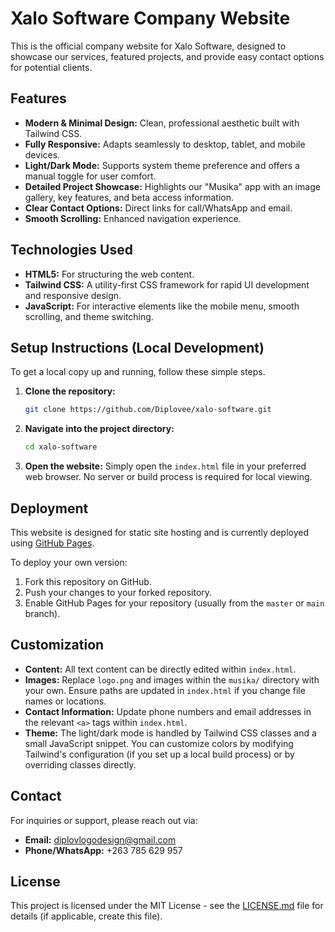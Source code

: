 # Xalo Software Company Website

This is the official company website for Xalo Software, designed to showcase our services, featured projects, and provide easy contact options for potential clients.

## Features

*   **Modern & Minimal Design:** Clean, professional aesthetic built with Tailwind CSS.
*   **Fully Responsive:** Adapts seamlessly to desktop, tablet, and mobile devices.
*   **Light/Dark Mode:** Supports system theme preference and offers a manual toggle for user comfort.
*   **Detailed Project Showcase:** Highlights our "Musika" app with an image gallery, key features, and beta access information.
*   **Clear Contact Options:** Direct links for call/WhatsApp and email.
*   **Smooth Scrolling:** Enhanced navigation experience.

## Technologies Used

*   **HTML5:** For structuring the web content.
*   **Tailwind CSS:** A utility-first CSS framework for rapid UI development and responsive design.
*   **JavaScript:** For interactive elements like the mobile menu, smooth scrolling, and theme switching.

## Setup Instructions (Local Development)

To get a local copy up and running, follow these simple steps.

1.  **Clone the repository:**
    ```bash
    git clone https://github.com/Diplovee/xalo-software.git
    ```
2.  **Navigate into the project directory:**
    ```bash
    cd xalo-software
    ```
3.  **Open the website:**
    Simply open the `index.html` file in your preferred web browser. No server or build process is required for local viewing.

## Deployment

This website is designed for static site hosting and is currently deployed using [GitHub Pages](https://pages.github.com/).

To deploy your own version:
1.  Fork this repository on GitHub.
2.  Push your changes to your forked repository.
3.  Enable GitHub Pages for your repository (usually from the `master` or `main` branch).

## Customization

*   **Content:** All text content can be directly edited within `index.html`.
*   **Images:** Replace `logo.png` and images within the `musika/` directory with your own. Ensure paths are updated in `index.html` if you change file names or locations.
*   **Contact Information:** Update phone numbers and email addresses in the relevant `<a>` tags within `index.html`.
*   **Theme:** The light/dark mode is handled by Tailwind CSS classes and a small JavaScript snippet. You can customize colors by modifying Tailwind's configuration (if you set up a local build process) or by overriding classes directly.

## Contact

For inquiries or support, please reach out via:
*   **Email:** diplovlogodesign@gmail.com
*   **Phone/WhatsApp:** +263 785 629 957

## License

This project is licensed under the MIT License - see the [LICENSE.md](LICENSE.md) file for details (if applicable, create this file).
